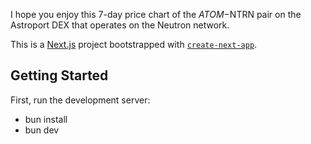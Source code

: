 I hope you enjoy this 7-day price chart of the $ATOM-$NTRN pair on the Astroport DEX that operates on the Neutron network.

This is a [Next.js](https://nextjs.org/) project bootstrapped with [`create-next-app`](https://github.com/vercel/next.js/tree/canary/packages/create-next-app).

## Getting Started

First, run the development server:

- bun install
- bun dev
